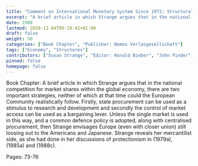 ```yaml
---
title: "Comment on International Monetary System Since 1972: Structural Change and Financial Innovation: Problems of International Money, 1972-85"
excerpt: "A brief article in which Strange argues that in the national competition for market shares within the global economy, there are two important strategies, neither of which at that time could the European Community realistically follow. Firstly, state procurement can be used as a stimulus to research and development and secondly the control of market access can be used as a bargaining lever. Unless the single market is used in this way, and a common defence policy is adopted, along with centralised procurement, then Strange envisages Europe (even with closer union) still loosing out to the Americans and Japanese. Strange reveals her mercantilist side, as she had done in her discussions of protectionism in (1979a), (1985a) and (1988c)."
date: 1988
lastmod: 2020-11-04T09:19:42+01:00
draft: false
weight: 50
categories: ["Book Chapter", "Publisher: Nomos Verlasgesellschaft"]
tags: ["Economy", "Structures"]
contributors: ["Susan Strange", "Editor: Ronald Bieber", "John Pinder", "Joseph H. H. Weiler"]
pinned: false
homepage: false
---
```


Book Chapter: A brief article in which Strange argues that in the national competition for market shares within the global economy, there are two important strategies, neither of which at that time could the European Community realistically follow. Firstly, state procurement can be used as a stimulus to research and development and secondly the control of market access can be used as a bargaining lever. Unless the single market is used in this way, and a common defence policy is adopted, along with centralised procurement, then Strange envisages Europe (even with closer union) still loosing out to the Americans and Japanese. Strange reveals her mercantilist side, as she had done in her discussions of protectionism in (1979a), (1985a) and (1988c).

Pages: 73-76